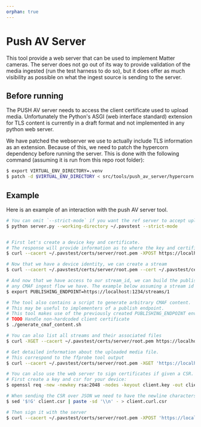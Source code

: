 ```yaml
---
orphan: true
---
```


# Push AV Server

This tool provide a web server that can be used to implement Matter cameras. The
server does not go out of its way to provide validation of the media ingested
(run the test harness to do so), but it does offer as much visibility as
possible on what the ingest source is sending to the server.

## Before running

The PUSH AV server needs to access the client certificate used to upload media.
Unfortunately the Python's ASGI (web interface standard) extension for TLS
content is currently in a draft format and not implemented in any python web
server.

We have patched the webserver we use to actually include TLS information as an
extension. Because of this, we need to patch the hypercorn dependency before
running the server. This is done with the following command (assuming it is run
from this repo root folder):

```sh
$ export VIRTUAL_ENV_DIRECTORY=.venv
$ patch -d $VIRTUAL_ENV_DIRECTORY < src/tools/push_av_server/hypercorn.patch
```

## Example

Here is an example of an interaction with the push AV server tool.

```sh
# You can omit `--strict-mode` if you want the ref server to accept uploads on any URL paths
$ python server.py --working-directory ~/.pavstest --strict-mode


# First let's create a device key and certificate.
# The response will provide information as to where the key and certificate are located.
$ curl --cacert ~/.pavstest/certs/server/root.pem -XPOST https://localhost:1234/certs/dev/keypair

# Now that we have a device identity, we can create a stream
$ curl --cacert ~/.pavstest/certs/server/root.pem --cert ~/.pavstest/certs/device/dev.pem --key ~/.pavstest/certs/device/dev.key -XPOST https://localhost:1234/streams

# And now that we have access to our stream_id, we can build the publishing endpoint for
# any CMAF ingest flow we have. The example below assuming a stream id of "1".
$ export PUBLISHING_ENDPOINT=https://localhost:1234/streams/1

# The tool also contains a script to generate arbitrary CMAF content.
# This may be useful to implementers of a publish endpoint.
# This tool makes use of the previously created PUBLISHING_ENDPOINT environment variable.
# TODO Handle non-hardcoded client certificate
$ ./generate_cmaf_content.sh

# You can also list all streams and their associated files
$ curl -XGET --cacert ~/.pavstest/certs/server/root.pem https://localhost:1234/streams

# Get detailed information about the uploaded media file.
# This correspond to the ffprobe tool output
$ curl --cacert ~/.pavstest/certs/server/root.pem -XGET 'https://localhost:1234/probe/1/cmaf/example/video-720p.cmfv'

# You can also use the web server to sign certificates if given a CSR.
# First create a key and csr for your device:
$ openssl req -new -newkey rsa:2048 -nodes -keyout client.key -out client.csr -subj "/CN=test"

# When sending the CSR over JSON we need to have the newline characters be the literal \n.
$ sed '$!G' client.csr | paste -sd '\\n' - > client.curl.csr

# Then sign it with the server
$ curl --cacert ~/.pavstest/certs/server/root.pem -XPOST 'https://localhost:1234/certs/my-device/sign' -d "{\"csr\":\"$(cat client.curl.csr)\"}" --header "content-type: application/json"

```
